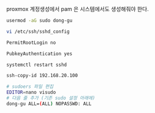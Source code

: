 proxmox 계정생성에서
pam 은 시스템에서도 생성해줘야 한다.

```bash title:hi
usermod -aG sudo dong-gu

vi /etc/ssh/sshd_config

PermitRootLogin no

PubkeyAuthentication yes

systemctl restart sshd

ssh-copy-id 192.168.20.100

# sudoers 파일 편집 
EDITOR=nano visudo 
# 다음 줄 추가 (기존 sudo 설정 아래에) 
dong-gu ALL=(ALL) NOPASSWD: ALL
```
